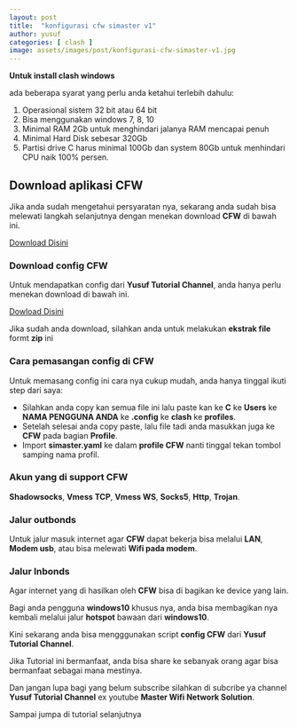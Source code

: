 ```yaml
---
layout: post
title:  "konfigurasi cfw simaster v1"
author: yusuf
categories: [ clash ]
image: assets/images/post/konfigurasi-cfw-simaster-v1.jpg
---
```


**Untuk install clash windows**

ada beberapa syarat yang perlu anda ketahui terlebih dahulu:

1. Operasional sistem 32 bit atau 64 bit
1. Bisa menggunakan windows 7, 8, 10
1. Minimal RAM 2Gb untuk menghindari jalanya RAM mencapai penuh
1. Minimal Hard Disk sebesar 320Gb
1. Partisi drive C harus minimal 100Gb dan system 80Gb untuk menhindari CPU naik 100% persen.

## Download aplikasi CFW

Jika anda sudah mengetahui persyaratan nya, sekarang anda sudah bisa melewati langkah selanjutnya dengan menekan download **CFW** di bawah ini.

[Download Disini](https://www.mediafire.com/file/jr4hxgrxj2v5pne/simastercfw.zip/file)

### Download config CFW

Untuk mendapatkan config dari **Yusuf Tutorial Channel**, anda hanya perlu menekan download di bawah ini.

[Dowload Disini](https://sfile.mobi/aJZH6yG3oOp)

Jika sudah anda download, silahkan anda untuk melakukan **ekstrak file** formt **zip** ini

### Cara pemasangan config di CFW

Untuk memasang config ini cara nya cukup mudah, anda hanya tinggal ikuti step dari saya:

- Silahkan anda copy kan semua file ini lalu paste kan ke **C** ke **Users** ke **NAMA PENGGUNA ANDA** ke **.config** ke **clash** ke **profiles**.
- Setelah selesai anda copy paste, lalu file tadi anda masukkan juga ke **CFW** pada bagian **Profile**.
- Import **simaster.yaml** ke dalam **profile CFW** nanti tinggal tekan tombol samping nama profil.

### Akun yang di support CFW

**Shadowsocks**, **Vmess TCP**, **Vmess WS**, **Socks5**, **Http**, **Trojan**.

### Jalur outbonds

Untuk jalur masuk internet agar **CFW** dapat bekerja bisa melalui **LAN**, **Modem usb**, atau bisa melewati **Wifi pada modem**.

### Jalur Inbonds

Agar internet yang di hasilkan oleh **CFW** bisa di bagikan ke device yang lain.

Bagi anda pengguna **windows10** khusus nya, anda bisa membagikan nya kembali melalui jalur **hotspot** bawaan dari **windows10**.

Kini sekarang anda bisa mengggunakan script **config CFW** dari **Yusuf Tutorial Channel**.
  
Jika Tutorial ini bermanfaat, anda bisa share ke sebanyak orang agar bisa bermanfaat sebagai mana mestinya.

Dan jangan lupa bagi yang belum subscribe silahkan di subcribe ya channel **Yusuf Tutorial Channel** ex youtube **Master Wifi Network Solution**.

Sampai jumpa di tutorial selanjutnya
